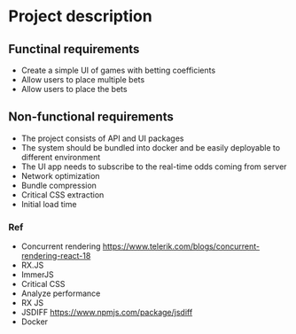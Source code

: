 # Project description


## Functinal requirements

- Create a simple UI of games with betting coefficients
- Allow users to place multiple bets
- Allow users to place the bets


## Non-functional requirements


- The project consists of API and UI packages
- The system should be bundled into docker and be easily deployable to different environment
- The UI app needs to subscribe to the real-time odds coming from server
- Network optimization
- Bundle compression
- Critical CSS extraction
- Initial load time


### Ref

- Concurrent rendering
https://www.telerik.com/blogs/concurrent-rendering-react-18
- RX.JS
- ImmerJS
- Critical CSS
- Analyze performance
- RX JS
- JSDIFF https://www.npmjs.com/package/jsdiff
- Docker

